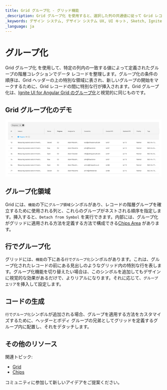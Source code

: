 ```yaml
---
title: Grid グループ化 - グリッド機能
_description: Grid グループ化 を使用すると、選択した列の共通値に従って Grid レコードを階層的に編成できます。
_keywords: デザイン システム, デザイン システム UX, UI キット, Sketch, Ignite UI for Angular, Sketch to Angular, Angular, Angular デザイン システム, Sketch からコードをエクスポート, Angular 用のデザイン キット, Sketch HTML, Sketch to HTML, Sketch UI キット
_language: ja
---
```


# グループ化

Grid グループ化 を使用して、特定の列内の一致する値によって定義されたグループの階層コレクションでデータ レコードを整理します。グループ化の条件の順序は、Grid ヘッダーの上の特別な領域に表され、新しいグループの開始をマークするために、Grid レコードの間に特別な行が挿入されます。Grid グループ化は、[Ignite UI for Angular Grid のグループ化](https://jp.infragistics.com/products/ignite-ui-angular/angular/components/grid/groupby.html)と視覚的に同じものです。

## Grid グループ化のデモ

<img class="responsive-img" src="../images/grid_group_by_demo.png" srcset="../images/grid_group_by_demo@2x.png 2x" />

## グループ化領域

Grid には、`機能`の下に`グループ領域`シンボルがあり、レコードの階層グループを確立するために使用される列と、これらのグループがネストされる順序を指定します。挿入すると、`Detach from Symbol` を実行できます。内部には、グループ化がグリッドに適用される方法を定義する方法で構成できる[Chips Area](chips.md) があります。

## 行でグループ化

グリッドには、`機能`の下にある`行でグループ化`シンボルがあります。これは、グループ化されたレコードの前にある見出しのようなグリッド内の特別な行を表します。グループ化機能を切り替えたい場合は、このシンボルを追加してもデザインに視覚的な効果があるだけで、よりリアルになります。それに応じて、`グループ エリア`を挿入して設定します。

## コードの生成

`行でグループ化`シンボルが追加される場合、グループを適用する方法をカスタマイズするために、ヘッダーとボディ グループの兄弟としてグリッドを定義するグループ内に配置し、それをデタッチします。

## その他のリソース

関連トピック:

- [Grid](grid.md)
- [Chips](chips.md)
  <div class="divider--half"></div>

コミュニティに参加して新しいアイデアをご提案ください。
